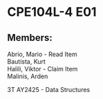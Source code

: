 # CPE104L-4 E01

## Members:
Abrio, Mario - Read Item<br>
Bautista, Kurt <br>
Halili, Viktor - Claim Item <br>
Malinis, Arden <br>

3T AY2425 - Data Structures
